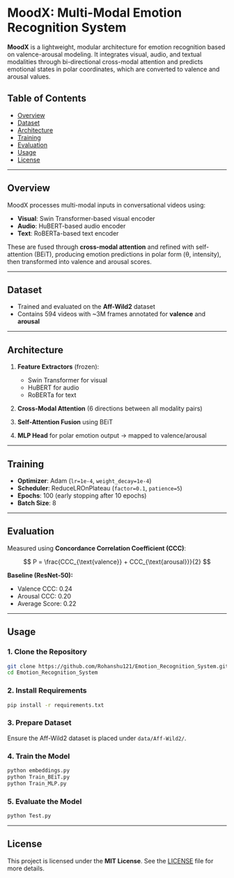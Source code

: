 # MoodX: Multi-Modal Emotion Recognition System

**MoodX** is a lightweight, modular architecture for emotion recognition based on valence-arousal modeling. It integrates visual, audio, and textual modalities through bi-directional cross-modal attention and predicts emotional states in polar coordinates, which are converted to valence and arousal values.

## Table of Contents

* [Overview](#overview)
* [Dataset](#dataset)
* [Architecture](#Architecture)
* [Training](#training)
* [Evaluation](#evaluation)
* [Usage](#usage)
* [License](#license)

---

## Overview

MoodX processes multi-modal inputs in conversational videos using:

* **Visual**: Swin Transformer-based visual encoder
* **Audio**: HuBERT-based audio encoder
* **Text**: RoBERTa-based text encoder

These are fused through **cross-modal attention** and refined with self-attention (BEiT), producing emotion predictions in polar form (θ, intensity), then transformed into valence and arousal scores.

---

## Dataset

* Trained and evaluated on the **Aff-Wild2** dataset
* Contains 594 videos with \~3M frames annotated for **valence** and **arousal**

---

## Architecture

1. **Feature Extractors** (frozen):

   * Swin Transformer for visual
   * HuBERT for audio
   * RoBERTa for text

2. **Cross-Modal Attention** (6 directions between all modality pairs)

3. **Self-Attention Fusion** using BEiT

4. **MLP Head** for polar emotion output → mapped to valence/arousal

---

## Training

* **Optimizer**: Adam (`lr=1e-4`, `weight_decay=1e-4`)
* **Scheduler**: ReduceLROnPlateau (`factor=0.1`, `patience=5`)
* **Epochs**: 100 (early stopping after 10 epochs)
* **Batch Size**: 8

---

## Evaluation

Measured using **Concordance Correlation Coefficient (CCC)**:

$$
P = \frac{CCC_{\text{valence}} + CCC_{\text{arousal}}}{2}
$$

**Baseline (ResNet-50):**

* Valence CCC: 0.24
* Arousal CCC: 0.20
* Average Score: 0.22

---

## Usage

### 1. Clone the Repository

```bash
git clone https://github.com/Rohanshu121/Emotion_Recognition_System.git
cd Emotion_Recognition_System
```

### 2. Install Requirements

```bash
pip install -r requirements.txt
```

### 3. Prepare Dataset

Ensure the Aff-Wild2 dataset is placed under `data/Aff-Wild2/`.

### 4. Train the Model

```bash
python embeddings.py
python Train_BEiT.py
python Train_MLP.py
```

### 5. Evaluate the Model

```bash
python Test.py
```

---

## License

This project is licensed under the **MIT License**. See the [LICENSE](LICENSE) file for more details.
